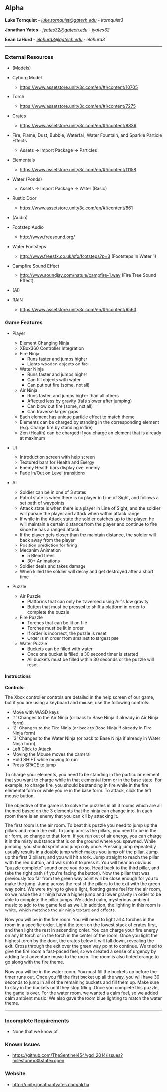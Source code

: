 Alpha
------------

**Luke Tornquist**  -  *luke.tornquist@gatech.edu* - *ltornquist3*

**Jonathan Yates**  -  *jyates32@gatech.edu*  -  *jyates32*

**Evan LaHurd**  -  *elahurd3@gatech.edu*  -  *elahurd3*

---

### External Resources

- (Models)
- Cyborg Model
  - https://www.assetstore.unity3d.com/en/#!/content/10705
- Torch
  - https://www.assetstore.unity3d.com/en/#!/content/7275
- Crates
  - https://www.assetstore.unity3d.com/en/#!/content/8836

- Fire, Flame, Dust, Bubble, Waterfall, Water Fountain, and Sparkle Particle Effects
  - Assets -> Import Package -> Particles

- Elementals
  - https://www.assetstore.unity3d.com/en/#!/content/11158

- Water (Ponds)
  - Assets -> Import Package -> Water (Basic)

- Rustic Door
  - https://www.assetstore.unity3d.com/en/#!/content/861

- (Audio)
- Footstep Audio
  - http://www.freesound.org/
- Water Footsteps
  - http://www.freesfx.co.uk/sfx/footsteps?p=3 (Footsteps In Water 1)
- Campfire Sound Effect
  - http://www.soundjay.com/nature/campfire-1.wav  (Fire Tree Sound Effect)

- (AI)
- RAIN
  - https://www.assetstore.unity3d.com/en/#!/content/6563

### Game Features

- Player
  - Element Changing Ninja
  - XBox360 Controller Integration
  - Fire Ninja
    - Runs faster and jumps higher
    - Lights wooden objects on fire
  - Water Ninja
    - Runs faster and jumps higher
    - Can fill objects with water
    - Can put out fire (some, not all)
  - Air Ninja
    - Runs faster, and jumps higher than all others
    - Affected less by gravity (falls slower after jumping)
    - Can blow out fire (some, not all)
    - Can traverse larger gaps
  - Each element has unique particle effect to match theme
  - Elements can be charged by standing in the corresponding element (e.g. Charge fire by standing in fire)
  - Zen (Health) can be charged if you charge an element that is already at maximum

- UI
  - Introduction screen with help screen
  - Textured bars for Health and Energy
  - Enemy Health bars display over enemy
  - Fade In/Out on Level transitions

- AI
  - Soldier can be in one of 3 states
  - Patrol state is when there is no player in Line of Sight, and follows a set path of waypoints
  - Attack state is when there is a player in Line of Sight, and the soldier will pursue the player and attack when within attack range
  - If while in the Attack state the soldier catches up to the player, he will maintain a certain distance from the player and continue to fire since he has a ranged attack
  - If the player gets closer than the maintain distance, the soldier will back away from the player
  - Position prediction for firing
  - Mecanim Animation
    - 5 Blend trees
    - 30+ Animations
  - Soldier deals and takes damage
  - When killed the soldier will decay and get destroyed after a short time

- Puzzle
  - Air Puzzle
    - Platforms that can only be traversed using Air's low gravity
    - Button that must be pressed to shift a platform in order to complete the puzzle
  - Fire Puzzle
    - Torches that can be lit on fire
    - Torches must be lit in order
    - If order is incorrect, the puzzle is reset
    - Order is in order from smallest to largest pile
  - Water Puzzle
    - Buckets can be filled with water
    - Once one bucket is filled, a 30 second timer is started
    - All buckets must be filled within 30 seconds or the puzzle will reset

#### Instructions

**Controls:**

The Xbox controller controls are detailed in the help screen of our game, but if you are using a keyboard and mouse, use the following controls:

- Move with WASD keys
- '1' Changes to the Air Ninja (or back to Base Ninja if already in Air Ninja form)
- '2' Changes to the Fire Ninja (or back to Base Ninja if already in Fire Ninja form)
- '3' Changes to the Water Ninja (or back to Base Ninja if already in Water Ninja form)
- Left Click to Attack
- Moving the Mouse moves the camera
- Hold SHIFT while moving to run
- Press SPACE to jump

To charge your elements, you need to be standing in the particular element that you want to charge while in that elemental form or in the base state. For 
example, to charge fire, you should be standing in fire while in the fire elemental form or while you're in the base form. To attack, click the left mouse button.

The objective of the game is to solve the puzzles in all 3 rooms which are all themed based on the 3 elements that the ninja can change into. In each room 
there is an enemy that you can kill by attacking it.
 
The first room is the air room. To beat this puzzle you need to jump up the pillars and reach the exit. To jump across the pillars, you need to be in the
air form, so change to that form. If you run out of air energy, you can charge it in the misty substance that is on the ground where you spawned. 
While jumping, you should sprint and jump only once. Pressing jump repeatedly usually results in a double jump which makes you jump off the pillar. 
Jump up the first 3 pillars, and you will hit a fork. Jump straight to reach the pillar with the red button, and walk into it to press it. 
You will hear an obvious "puzzle complete" sound once you do so. Head back to the third pillar, and take the right path (if you're facing the button). 
Now the pillar that was previously too far from the green way point will be close enough for you to make the jump. Jump across the rest of the pillars 
to the exit with the green way point. We were trying to give a light, floating game feel for the air room, so we made the air ninja have a higher jump and lower
gravity in order to be able to complete the pillar jumps. We added calm, mysterious ambient music to add to the game feel as well. In addition, the lighting in 
this room is white, which matches the air ninja texture and effects.

Now you will be in the fire room. You will need to light all 4 torches in the room in a specific order. Light the torch on the lowest stack of crates first, 
and then light the rest in ascending order. You can charge your fire energy on any lit torch or in the torch in the center of the room. Once you light the highest
torch by the door, the crates below it will fall down, revealing the exit. Cross through the exit over the green way point to continue. We tried to give the fire
room a fast-paced feel, so we created a sense of urgency by adding fast adventure music to the room. The room is also tinted orange to go along with the fire theme.

Now you will be in the water room. You must fill the buckets up before the timer runs out. Once you fill the first bucket up all the way, 
you will have 30 seconds to jump in all of the remaining buckets and fill them up. Make sure to stay in the buckets until they stop filling. Once you complete
this puzzle, the game is over. For the water room, we wanted a calm feel, so we added calm ambient music. We also gave the room blue lighting to match the water 
theme.

---

### Incomplete Requirements

- None that we know of

### Known Issues

- https://github.com/TheSentinel454/vgd_2014/issues?milestone=3&state=open

### Website

- http://unity.jonathantyates.com/alpha